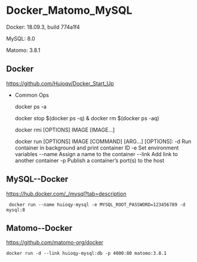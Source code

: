 # Docker_Matomo_MySQL

Docker: 18.09.3, build 774a1f4

MySQL: 8.0

Matomo: 3.8.1

## Docker

https://github.com/Huioqy/Docker_Start_Up

* Common Ops
  
    docker ps -a
    
    docker stop $(docker ps -q) & docker rm $(docker ps -aq)
    
    docker rmi [OPTIONS] IMAGE [IMAGE...]
    
    docker run [OPTIONS] IMAGE [COMMAND] [ARG...] 
    [OPTIONS]: -d       Run container in background and print container ID
               -e       Set environment variables
               --name		Assign a name to the container
               --link		Add link to another container
               -p		    Publish a container’s port(s) to the host

## MySQL--Docker

https://hub.docker.com/_/mysql?tab=description

     docker run --name huioqy-mysql -e MYSQL_ROOT_PASSWORD=123456789 -d mysql:8 

## Matomo--Docker

https://github.com/matomo-org/docker

    docker run -d --link huioqy-mysql:db -p 4000:80 matomo:3.8.1
